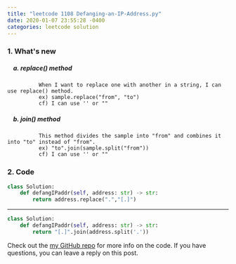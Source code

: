 ```yaml
---
title: "leetcode 1108 Defanging-an-IP-Address.py"
date: 2020-01-07 23:55:28 -0400
categories: leetcode solution
---
```


### 1. What's new
##### &nbsp;&nbsp;&nbsp;&nbsp;a. replace() method
              When I want to replace one with another in a string, I can use replace() method.
              ex) sample.replace("from", "to")  
              cf) I can use '' or ""
##### &nbsp;&nbsp;&nbsp;&nbsp;b. join() method  
              This method divides the sample into "from" and combines it into "to" instead of "from".
              ex) "to".join(sample.split("from"))    
              cf) I can use '' or ""
### 2. Code
```python
class Solution:  
    def defangIPaddr(self, address: str) -> str:  
        return address.replace(".","[.]")  
```
---

```python
class Solution:  
    def defangIPaddr(self, address: str) -> str:  
        return "[.]".join(address.split('.'))  
```

Check out the [my GitHub repo][hyuk-gh] for more info on the code. If you have questions, you can leave a reply on this post.

[hyuk-gh]:   https://github.com/dlgur1994/StudyAlgorithms/tree/master/leetcode
